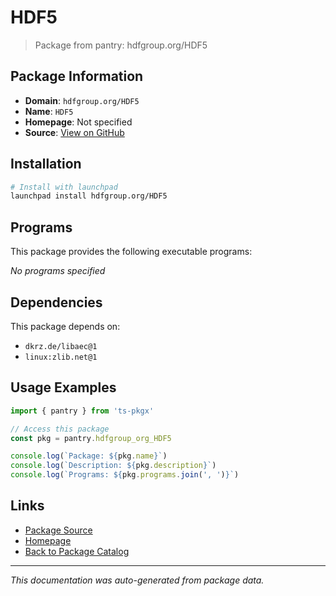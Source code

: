 # HDF5

> Package from pantry: hdfgroup.org/HDF5

## Package Information

- **Domain**: `hdfgroup.org/HDF5`
- **Name**: `HDF5`
- **Homepage**: Not specified
- **Source**: [View on GitHub](https://github.com/pkgxdev/pantry/tree/main/projects/hdfgroup.org/HDF5/package.yml)

## Installation

```bash
# Install with launchpad
launchpad install hdfgroup.org/HDF5
```

## Programs

This package provides the following executable programs:

*No programs specified*

## Dependencies

This package depends on:

- `dkrz.de/libaec@1`
- `linux:zlib.net@1`

## Usage Examples

```typescript
import { pantry } from 'ts-pkgx'

// Access this package
const pkg = pantry.hdfgroup_org_HDF5

console.log(`Package: ${pkg.name}`)
console.log(`Description: ${pkg.description}`)
console.log(`Programs: ${pkg.programs.join(', ')}`)
```

## Links

- [Package Source](https://github.com/pkgxdev/pantry/tree/main/projects/hdfgroup.org/HDF5/package.yml)
- [Homepage](#)
- [Back to Package Catalog](../package-catalog.md)

---

*This documentation was auto-generated from package data.*
